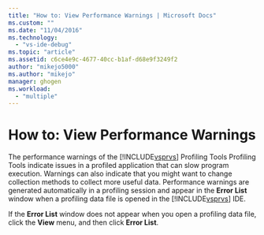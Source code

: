 ```yaml
---
title: "How to: View Performance Warnings | Microsoft Docs"
ms.custom: ""
ms.date: "11/04/2016"
ms.technology: 
  - "vs-ide-debug"
ms.topic: "article"
ms.assetid: c6ce4e9c-4677-40cc-b1af-d68e9f3249f2
author: "mikejo5000"
ms.author: "mikejo"
manager: ghogen
ms.workload: 
  - "multiple"
---
```

# How to: View Performance Warnings
The performance warnings of the [!INCLUDE[vsprvs](../code-quality/includes/vsprvs_md.md)] Profiling Tools Profiling Tools indicate issues in a profiled application that can slow program execution. Warnings can also indicate that you might want to change collection methods to collect more useful data. Performance warnings are generated automatically in a profiling session and appear in the **Error List** window when a profiling data file is opened in the [!INCLUDE[vsprvs](../code-quality/includes/vsprvs_md.md)] IDE.  
  
 If the **Error List** window does not appear when you open a profiling data file, click the **View** menu, and then click **Error List**.